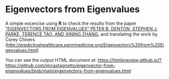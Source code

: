 # Eigenvectors from Eigenvalues

A simple excercise using **R** to check the results from the paper ["EIGENVECTORS FROM EIGENVALUES" PETER B. DENTON, STEPHEN J. PARKE, TERENCE TAO, AND XINING ZHANG](https://arxiv.org/pdf/1908.03795.pdf),
and translating the work by Corey Chivers (http://predictivehealthcare.pennmedicine.org/Eigenvectors%20from%20Eigenvalues.html)

You can see the output HTML document at:
https://htmlpreview.github.io/?https://github.com/jmcastagnetto/eigenvector-from-eigenvalues/blob/main/eigenvectors-from-eigenvalues.html
